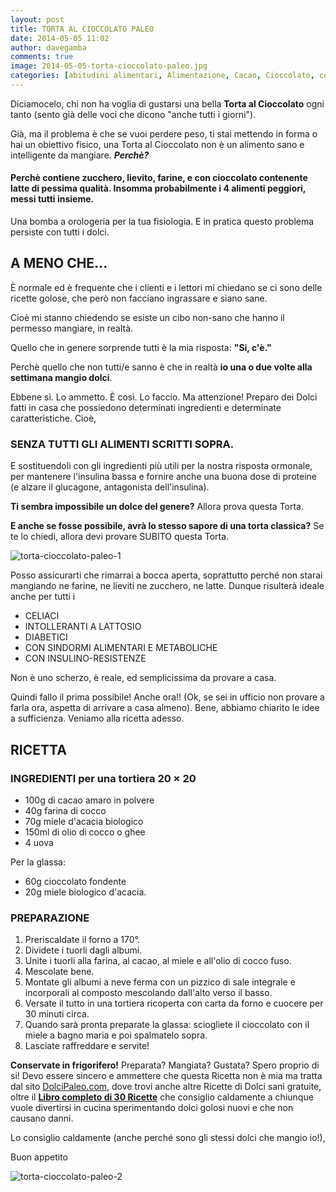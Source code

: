 ```yaml
---
layout: post
title: TORTA AL CIOCCOLATO PALEO
date: 2014-05-05 11:02
author: davegamba
comments: true
image: 2014-05-05-torta-cioccolato-paleo.jpg
categories: [abitudini alimentari, Alimentazione, Cacao, Cioccolato, combinazioni alimentari, Dessert, digestione, Dolce, dolci, DolciPaleo.com, Paleo, problemi digestivi, Ricette, Sani, Sara Caramella, Torta]
---
```

Diciamocelo, chi non ha voglia di gustarsi una bella **Torta al Cioccolato** ogni tanto (sento già delle voci che dicono "anche tutti i giorni").

Già, ma il problema è che se vuoi perdere peso, ti stai mettendo in forma o hai un obiettivo fisico, una Torta al Cioccolato non è un alimento sano e intelligente da mangiare. _**Perchè?**_

#### Perchè contiene zucchero, lievito, farine, e con cioccolato contenente latte di pessima qualità. Insomma probabilmente i 4 alimenti peggiori, messi tutti insieme.

Una bomba a orologeria per la tua fisiologia. E in pratica questo problema persiste con tutti i dolci.

A MENO CHE...
-------------

È normale ed è frequente che i clienti e i lettori mi chiedano se ci sono delle ricette golose, che però non facciano ingrassare e siano sane.

Cioè mi stanno chiedendo se esiste un cibo non-sano che hanno il permesso mangiare, in realtà.

Quello che in genere sorprende tutti è la mia risposta: **"Si, c'è."**

Perchè quello che non tutti/e sanno è che in realtà **io una o due volte alla settimana mangio dolci**.

Ebbene sì. Lo ammetto. È così. Lo faccio. Ma attenzione! Preparo dei Dolci fatti in casa che possiedono determinati ingredienti e determinate caratteristiche. Cioè,

### SENZA TUTTI GLI ALIMENTI SCRITTI SOPRA.

E sostituendoli con gli ingredienti più utili per la nostra risposta ormonale, per mantenere l'insulina bassa e fornire anche una buona dose di proteine (e alzare il glucagone, antagonista dell'insulina).

**Ti sembra impossibile un dolce del genere?** Allora prova questa Torta.

**E anche se fosse possibile, avrà lo stesso sapore di una torta classica?** Se te lo chiedi, allora devi provare SUBITO questa Torta.

![torta-cioccolato-paleo-1]({{site.images_root}}2014-05-05-torta-cioccolato-paleo-1.jpg)

Posso assicurarti che rimarrai a bocca aperta, soprattutto perché non starai mangiando ne farine, ne lieviti ne zucchero, ne latte. Dunque risulterà ideale anche per tutti i

*   CELIACI
*   INTOLLERANTI A LATTOSIO
*   DIABETICI
*   CON SINDORMI ALIMENTARI E METABOLICHE
*   CON INSULINO-RESISTENZE

Non è uno scherzo, è reale, ed semplicissima da provare a casa.

Quindi fallo il prima possibile! Anche ora!! (Ok, se sei in ufficio non provare a farla ora, aspetta di arrivare a casa almeno). Bene, abbiamo chiarito le idee a sufficienza. Veniamo alla ricetta adesso.

RICETTA
-------

### INGREDIENTI per una tortiera 20 × 20

* 100g di cacao amaro in polvere
* 40g farina di cocco
* 70g miele d'acacia biologico
* 150ml di olio di cocco o ghee
* 4 uova

Per la glassa:

* 60g cioccolato fondente
* 20g miele biologico d'acacia.

### PREPARAZIONE

1. Preriscaldate il forno a 170°.
2. Dividete i tuorli dagli albumi.
3. Unite i tuorli alla farina, al cacao, al miele e all'olio di cocco fuso.
4. Mescolate bene.
5. Montate gli albumi a neve ferma con un pizzico di sale integrale e incorporali al composto mescolando dall'alto verso il basso.
6. Versate il tutto in una tortiera ricoperta con carta da forno e cuocere per 30 minuti circa.
7. Quando sarà pronta preparate la glassa: sciogliete il cioccolato con il miele a bagno maria e poi spalmatelo sopra.
8. Lasciate raffreddare e servite!

**Conservate in frigorifero!** Preparata? Mangiata? Gustata? Spero proprio di si! Devo essere sincero e ammettere che questa Ricetta non è mia ma tratta dal sito [DolciPaleo.com](http://www.dolcipaleo.com), dove trovi anche altre Ricette di Dolci sani gratuite, oltre il [**Libro completo di 30 Ricette**](http://www.dolcipaleo.com) che consiglio caldamente a chiunque vuole divertirsi in cucina sperimentando dolci golosi nuovi e che non causano danni.

Lo consiglio caldamente (anche perché sono gli stessi dolci che mangio io!),

Buon appetito

![torta-cioccolato-paleo-2]({{site.images_root}}2014-05-05-torta-cioccolato-paleo-2.jpg)